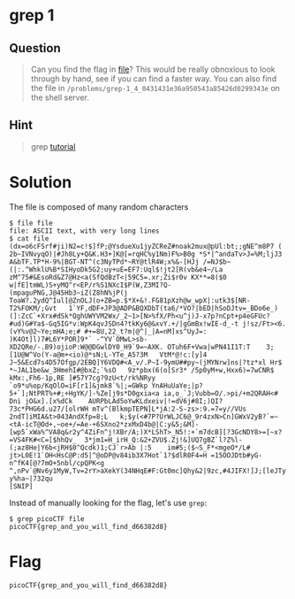 # grep 1
## Question
>Can you find the flag in [file](files/file)? This would be really obnoxious to look through by hand, see if you can find a faster way. You can also find the file in `/problems/grep-1_4_0431431e36a950543a85426d0299343e` on the shell server. 

## Hint
>grep [tutorial](https://ryanstutorials.net/linuxtutorial/grep.php)

# Solution
The file is composed of many random characters
~~~~
$ file file 
file: ASCII text, with very long lines
$ cat file 
(dx=o6cFSrf#ji)N2=c!$]fP;@YsdueXu1jyZCReZ#noak2mux@pUl:bt;;gNE^m8P7 (	2b~IVNvyqO)|#Jh8Ly+Q&K.H3+]K@[=rqHC%y1Nm)F%>B0g *S*|^andaTv>J=%M;ljJ3 A&bTF.TP*H-9%|BGT-NT^(c3NyTPd*~RY@tlR4W;x%&-[HJj /=NJ$b~(|:.^WhklU%B*SIHyoDk5G2;uy+uE=EF7:Uql$!jt2[R(vb&e4~/La	zM^75#&EsoRd&Z7@Hz<a(SfQdBzT<|59C5=.xr;Zi$r0v KX**=8($0 w|fE]tmWL)S+yMQ^r<EP/r%S1NXcI$P(W,Z3MI?Q-(mpaguPNG,J@45Hb3~iZ(Z8hN%jP(j ToaW?.2ydQ^Iul[@ZnOLJ(o+ZB=p.$*X+&!.FG81pXzh@w_wpX|:utk3$[NR-T2%FOKM/;Gvt	1`YF,dDF+JP3@ADP&BQXDbT(ta6/*VO?|bED|hSoDJtv=_BDo6e_)(]:ZcC`+Xrx#dSk*QghUWYVM2Wx/_2~1>[N>%fX/Ph<u^j)J-x7p?nCpt+p4eGFUc?#ud)G#Ya$-Gq5IG*v:WpK4qvJSDn4?tkKy6@&xvY.+/|gGmBx!wIE-d_-t j!sz/Ft><6.(vY%v@2~Ye;mHA;e;#	#+=8U,22_t?m|@^|_|A=nM]xs^UyJ=:	)K4Ot]l)7#L6Y*POR]9*` -^YV`OMwL>sb-XD2QRe/-.B9)ojioP:W@@DGwlDY0_H9`9=~AXK. OTuh6F+Vwa|wPN41I1T:T	3;[1U@W^Vo(Y-a@m+<io)@*sN;L-YTe_A5?3M	VtM*@!c:[y]4	J~5&Ecd7s4D57Ofgp/2EBQ]Y6VDQ#<A_v/.P~I-9ymU##py~(jMYNrw]ns|?tz*xl Hr$ *~JAL1be&w_3HmehI#@bxZ;`%sO	9z*pbx(6(o[Sr3* /5p0yM+w,Hxx6)=7wCNR$ kMx:,Fh6-1p,RE ]#57Y7cg?9zU<t/rk%NRyy	`o9*u%op/KqOlO=iF[r1]&jmk8`%|;=GWkp	YnAHuUaYe;|p?5+`];NtPRT%+#;+HgYK/]-%Ze[j9s*D0gxia<a ia,o_`J;Vubb=O/.>pi/+m2QRAH<#	Dni	jO&x].[x%dCk	AURPbLAd5oYwKLdxeiv|!=dV6j#8I;)QI?73c*PHG6d.u27/[olrWH mTv^(BlkmpTEPN]L*jA:2-S-zs>:9.=7=y//VUs	2ndT]iMIA&t>043AndXfp=8;L	k;$y(<#7P?UrWLJC6@_9r4zxN>Cn]GWxV2yB?`=~<tA-icT@Od+,~oe+/=Ae-+6SXno2*zxMxD4b@|C:y&5;&M]-[wp5`xWa%^VA8q&r2y^4ZiFn^j!XBr/A;)X*LShT>_N5!:+`m7dcB][?3GcNDY8>=[~x?=VS4FK#<C=[$hhQv_	3*jm1=H_irH_Q:&2+ZVU$.Zj!&]UQ7gBZ`l?Z%l-(;az8He|Y6b<jRH$0^Qcdk)1;CJ`r>Ab |:5	im#5;($~S_F*<mgeO*/L# jt>L0E!1`OH<HsC@P:d5|^@oDP@v84ib3X7Hot`1?$dlR0F4=H =15OOJDtb#yG-n^fK4[@?7mO+5nbl/cpQPK<g ^,nPv`@Nv6y1MyW,Tv=2rY>aXekY(34NHqE#F:Gt0mc]Qhy&2|9zc,#4JIFX!]J;[leJTy	y%ha~|732qu
[SNIP]
~~~~

Instead of manually looking for the flag, let's use `grep`:
~~~~
$ grep picoCTF file
picoCTF{grep_and_you_will_find_d66382d8}
~~~~

# Flag
`picoCTF{grep_and_you_will_find_d66382d8}`
